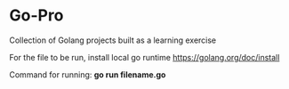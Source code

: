 # Go-Pro
Collection of Golang projects built as a learning exercise 

For the file to be run, install local go runtime https://golang.org/doc/install

Command for running:
            <b>go run filename.go</b>
